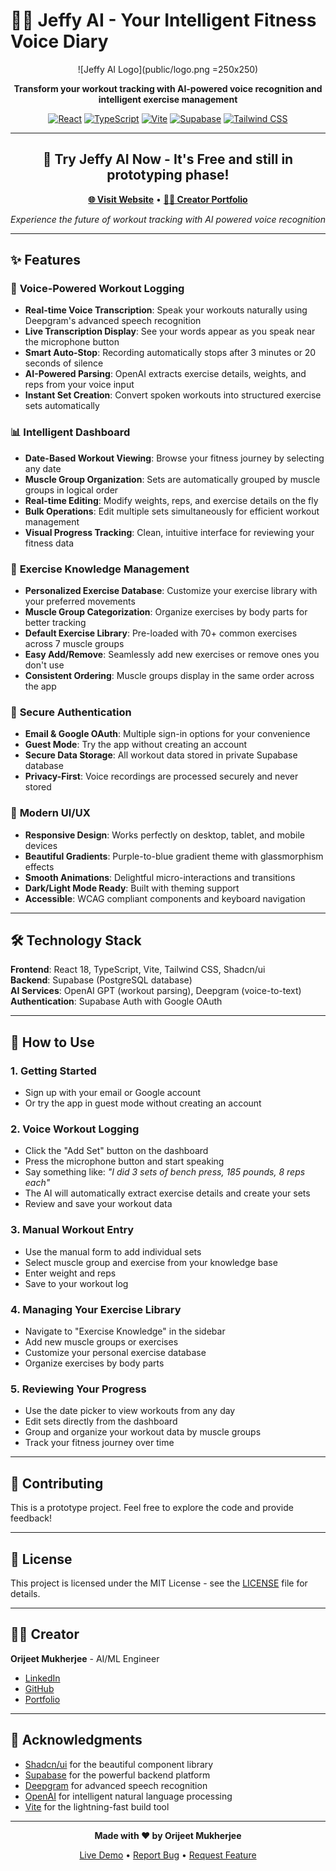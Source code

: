 # 🏋️‍♂️ Jeffy AI - Your Intelligent Fitness Voice Diary

<div align="center">

![Jeffy AI Logo](public/logo.png =250x250)

**Transform your workout tracking with AI-powered voice recognition and intelligent exercise management**

[![React](https://img.shields.io/badge/React-18.3.1-blue.svg)](https://reactjs.org/)
[![TypeScript](https://img.shields.io/badge/TypeScript-5.5.3-blue.svg)](https://www.typescriptlang.org/)
[![Vite](https://img.shields.io/badge/Vite-5.4.1-purple.svg)](https://vitejs.dev/)
[![Supabase](https://img.shields.io/badge/Supabase-2.50.3-green.svg)](https://supabase.com/)
[![Tailwind CSS](https://img.shields.io/badge/Tailwind-3.4.11-38B2AC.svg)](https://tailwindcss.com/)

</div>

---

<div align="center">

## 🚀 **Try Jeffy AI Now - It's Free and still in prototyping phase!**

**[🌐 Visit Website](https://jeffy-ai.netlify.app/)** • **[👨‍💻 Creator Portfolio](https://orijeet100.github.io/orijeet_portfolio/)**

*Experience the future of workout tracking with AI powered voice recognition*

</div>

---

## ✨ Features

### 🎤 **Voice-Powered Workout Logging**
- **Real-time Voice Transcription**: Speak your workouts naturally using Deepgram's advanced speech recognition
- **Live Transcription Display**: See your words appear as you speak near the microphone button
- **Smart Auto-Stop**: Recording automatically stops after 3 minutes or 20 seconds of silence
- **AI-Powered Parsing**: OpenAI extracts exercise details, weights, and reps from your voice input
- **Instant Set Creation**: Convert spoken workouts into structured exercise sets automatically

### 📊 **Intelligent Dashboard**
- **Date-Based Workout Viewing**: Browse your fitness journey by selecting any date
- **Muscle Group Organization**: Sets are automatically grouped by muscle groups in logical order
- **Real-time Editing**: Modify weights, reps, and exercise details on the fly
- **Bulk Operations**: Edit multiple sets simultaneously for efficient workout management
- **Visual Progress Tracking**: Clean, intuitive interface for reviewing your fitness data

### 🧠 **Exercise Knowledge Management**
- **Personalized Exercise Database**: Customize your exercise library with your preferred movements
- **Muscle Group Categorization**: Organize exercises by body parts for better tracking
- **Default Exercise Library**: Pre-loaded with 70+ common exercises across 7 muscle groups
- **Easy Add/Remove**: Seamlessly add new exercises or remove ones you don't use
- **Consistent Ordering**: Muscle groups display in the same order across the app

### 🔐 **Secure Authentication**
- **Email & Google OAuth**: Multiple sign-in options for your convenience
- **Guest Mode**: Try the app without creating an account
- **Secure Data Storage**: All workout data stored in private Supabase database
- **Privacy-First**: Voice recordings are processed securely and never stored

### 🎨 **Modern UI/UX**
- **Responsive Design**: Works perfectly on desktop, tablet, and mobile devices
- **Beautiful Gradients**: Purple-to-blue gradient theme with glassmorphism effects
- **Smooth Animations**: Delightful micro-interactions and transitions
- **Dark/Light Mode Ready**: Built with theming support
- **Accessible**: WCAG compliant components and keyboard navigation

---

## 🛠️ Technology Stack

**Frontend**: React 18, TypeScript, Vite, Tailwind CSS, Shadcn/ui  
**Backend**: Supabase (PostgreSQL database)  
**AI Services**: OpenAI GPT (workout parsing), Deepgram (voice-to-text)  
**Authentication**: Supabase Auth with Google OAuth

---

## 📱 How to Use

### 1. **Getting Started**
- Sign up with your email or Google account
- Or try the app in guest mode without creating an account

### 2. **Voice Workout Logging**
- Click the "Add Set" button on the dashboard
- Press the microphone button and start speaking
- Say something like: *"I did 3 sets of bench press, 185 pounds, 8 reps each"*
- The AI will automatically extract exercise details and create your sets
- Review and save your workout data

### 3. **Manual Workout Entry**
- Use the manual form to add individual sets
- Select muscle group and exercise from your knowledge base
- Enter weight and reps
- Save to your workout log

### 4. **Managing Your Exercise Library**
- Navigate to "Exercise Knowledge" in the sidebar
- Add new muscle groups or exercises
- Customize your personal exercise database
- Organize exercises by body parts

### 5. **Reviewing Your Progress**
- Use the date picker to view workouts from any day
- Edit sets directly from the dashboard
- Group and organize your workout data by muscle groups
- Track your fitness journey over time

---

## 🤝 Contributing

This is a prototype project. Feel free to explore the code and provide feedback!

---

## 📄 License

This project is licensed under the MIT License - see the [LICENSE](LICENSE) file for details.

---

## 👨‍💻 Creator

**Orijeet Mukherjee** - AI/ML Engineer

- [LinkedIn](https://www.linkedin.com/in/orijeet-mukherjee/)
- [GitHub](https://github.com/orijeet100)
- [Portfolio](https://orijeet100.github.io/orijeet_portfolio/)

---

## 🙏 Acknowledgments

- [Shadcn/ui](https://ui.shadcn.com/) for the beautiful component library
- [Supabase](https://supabase.com/) for the powerful backend platform
- [Deepgram](https://deepgram.com/) for advanced speech recognition
- [OpenAI](https://openai.com/) for intelligent natural language processing
- [Vite](https://vitejs.dev/) for the lightning-fast build tool

---

<div align="center">

**Made with ❤️ by Orijeet Mukherjee**

[Live Demo](https://jeffy-ai.netlify.app) • [Report Bug](https://github.com/yourusername/jeffy-ai/issues) • [Request Feature](https://github.com/yourusername/jeffy-ai/issues)

</div>
